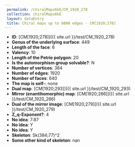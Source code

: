 ```yaml
--- 
 permalink: /chiralMaps6kE/CM_1920_278 
 collection: chiralMaps6kE
 layout: dataEntry
 title: Chiral maps up to 6000 edges - CM[1920;278]
---
```


- **ID**: [CM[1920;278]]({{ site.url }}/test/CM_1920_278)
- **Genus of the underlying surface**: 449
- **Length of the face**: 6
- **Valency**: 10
- **Length of the Petrie polygon**: 20
- **Is the automorphism group solvable?**: N
- **Number of vertices**: 384
- **Number of edges**: 1920
- **Number of faces**: 640
- **The map is self-**: none
- **Dual map**: [CM[1920;293]]({{ site.url }}/test/CM_1920_293)
- **Mirror (enantihomorphic) map**: [CM[1920;266]]({{ site.url }}/test/CM_1920_266)
- **Dual of the mirror image**: [CM[1920;279]]({{ site.url }}/test/CM_1920_279)
- **Z_q-Exponent?**: 4
- **No idea**:  7:87
- **No idea**: Y
- **No idea**: Y
- **Skeleton**: Sk(384;77)^2
- **Some other kind of skeleton**: nan
